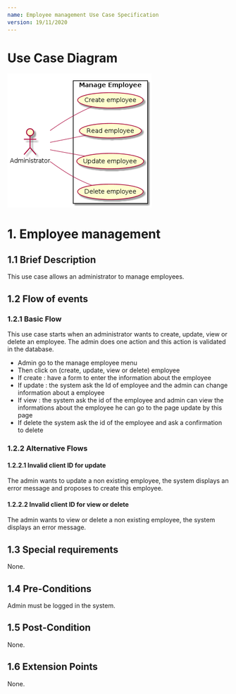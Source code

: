 ```yaml
---
name: Employee management Use Case Specification
version: 19/11/2020
---
```


# Use Case Diagram

![Use Case Diagram](./employee-crud.png)

# 1. Employee management

## 1.1 Brief Description

This use case allows an administrator to manage employees. 

## 1.2 Flow of events

### 1.2.1 Basic Flow

This use case starts when an administrator wants to create, update, view or delete an employee.
The admin does one action and this action is validated in the database.

* Admin go to the manage employee menu
* Then click on (create, update, view or delete) employee 
* If create : have a form to enter the information about the employee 
* If update : the system ask the Id of employee and the admin can change information about a employee 
* If view : the system ask the id of the employee  and admin can view the informations about the employee he can go to the page update by this page 
* If delete the system ask the id of the employee and ask a confirmation to delete


### 1.2.2 Alternative Flows

#### 1.2.2.1 Invalid client ID for update

The admin wants to update a non existing employee, the system displays an error message and proposes to create this employee.

#### 1.2.2.2 Invalid client ID for view or delete

The admin wants to view or delete a non existing employee, the system displays an error message.

## 1.3 Special requirements

None.

## 1.4 Pre-Conditions

Admin must be logged in the system.

## 1.5 Post-Condition

None.

## 1.6 Extension Points

None.
